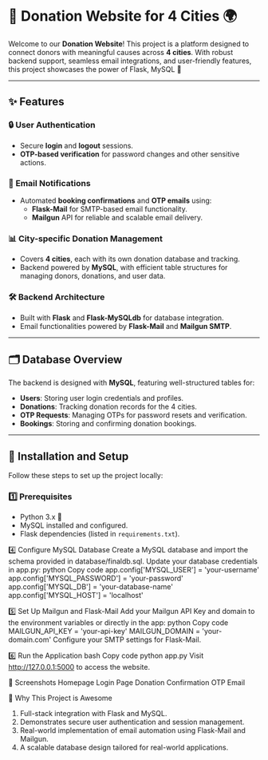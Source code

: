# 🌟 Donation Website for 4 Cities 🌍

Welcome to our **Donation Website**! This project is a platform designed to connect donors with meaningful causes across **4 cities**. With robust backend support, seamless email integrations, and user-friendly features, this project showcases the power of Flask, MySQL 🚀

---

## ✨ Features

### 🔒 User Authentication
- Secure **login** and **logout** sessions.  
- **OTP-based verification** for password changes and other sensitive actions.  

### 📧 Email Notifications
- Automated **booking confirmations** and **OTP emails** using:
  - **Flask-Mail** for SMTP-based email functionality.  
  - **Mailgun** API for reliable and scalable email delivery.  

### 📊 City-specific Donation Management
- Covers **4 cities**, each with its own donation database and tracking.  
- Backend powered by **MySQL**, with efficient table structures for managing donors, donations, and user data.

### 🛠️ Backend Architecture
- Built with **Flask** and **Flask-MySQLdb** for database integration.  
- Email functionalities powered by **Flask-Mail** and **Mailgun SMTP**.

---

## 🗂️ Database Overview

The backend is designed with **MySQL**, featuring well-structured tables for:

- **Users**: Storing user login credentials and profiles.  
- **Donations**: Tracking donation records for the 4 cities.  
- **OTP Requests**: Managing OTPs for password resets and verification.  
- **Bookings**: Storing and confirming donation bookings.  

---

## 🚀 Installation and Setup

Follow these steps to set up the project locally:  

### 1️⃣ Prerequisites
- Python 3.x 🐍  
- MySQL installed and configured.  
- Flask dependencies (listed in `requirements.txt`).  



4️⃣ Configure MySQL Database
Create a MySQL database and import the schema provided in database/finaldb.sql.
Update your database credentials in app.py:
python
Copy code
app.config['MYSQL_USER'] = 'your-username'
app.config['MYSQL_PASSWORD'] = 'your-password'
app.config['MYSQL_DB'] = 'your-database-name'
app.config['MYSQL_HOST'] = 'localhost'


5️⃣ Set Up Mailgun and Flask-Mail
Add your Mailgun API Key and domain to the environment variables or directly in the app:
python
Copy code
MAILGUN_API_KEY = 'your-api-key'
MAILGUN_DOMAIN = 'your-domain.com'
Configure your SMTP settings for Flask-Mail.

6️⃣ Run the Application
bash
Copy code
python app.py
Visit http://127.0.0.1:5000 to access the website.

🎨 Screenshots
Homepage	Login Page
Donation Confirmation	OTP Email

🌟 Why This Project is Awesome
1. Full-stack integration with Flask and MySQL.
2. Demonstrates secure user authentication and session management.
3. Real-world implementation of email automation using Flask-Mail and Mailgun.
4. A scalable database design tailored for real-world applications.
